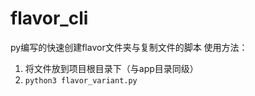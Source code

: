 # flavor_cli
py编写的快速创建flavor文件夹与复制文件的脚本
使用方法：
1. 将文件放到项目根目录下（与app目录同级）
2. `python3 flavor_variant.py`
